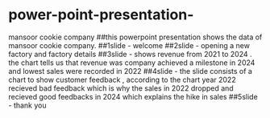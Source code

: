 # power-point-presentation-
mansoor cookie company
##this powerpoint presentation shows the data of mansoor cookie company.
##1slide - welcome
##2slide - opening a new factory and factory details
##3slide  - shows revenue from 2021 to 2024 . the chart tells us that revenue was company achieved a milestone in 2024 and lowest sales were recorded in 2022
##4slide - the slide consists of a chart to show customer feedback , according to  the chart year 2022 recieved bad feedback which is why the sales in 2022 dropped  and recieved good feedbacks in 2024 which explains the hike in sales
##5slide - thank you
